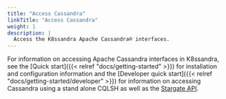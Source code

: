 ```yaml
---
title: "Access Cassandra"
linkTitle: "Access Cassandra"
weight: 1
description: |
  Access the K8ssandra Apache Cassandra® interfaces.
---
```


For information on accessing Apache Cassandra interfaces in K8ssandra, see the [Quick start]({{< relref "docs/getting-started" >}}) for installation and configuration information and the [Developer quick start]({{< relref "docs/getting-started/developer" >}}) for information on accessing Cassandra using a stand alone CQLSH as well as the [Stargate API](http://stargate.io).
